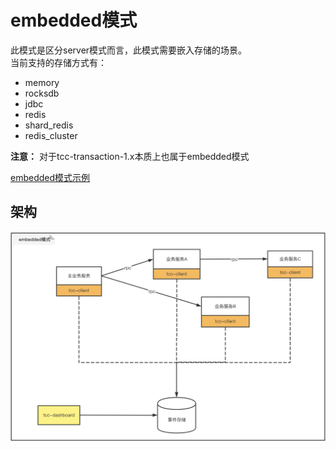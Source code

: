 # embedded模式
此模式是区分server模式而言，此模式需要嵌入存储的场景。  
当前支持的存储方式有：  
- memory  
- rocksdb  
- jdbc  
- redis  
- shard_redis  
- redis_cluster  

**注意：** 对于tcc-transaction-1.x本质上也属于embedded模式
  
[embedded模式示例](/zh-cn/docs/tutorial/quickstart/embedded-sample.html)  

## 架构
![embedded模式架构图](../../img/tcc_transaction_embedded_mode.jpg)
